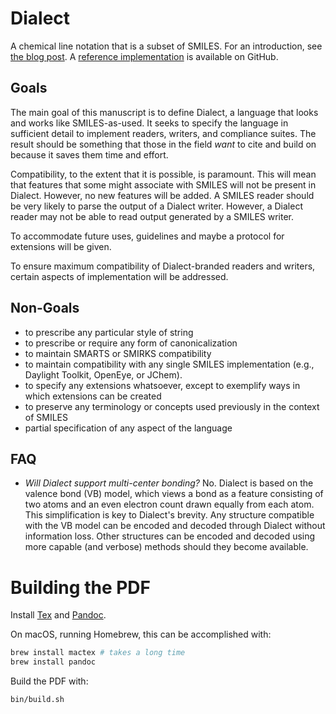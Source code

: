 # Dialect

A chemical line notation that is a subset of SMILES. For an introduction, see [the blog post](https://depth-first.com/articles/2021/09/22/beyond-smiles/). A [reference implementation](https://github.com/rapodaca/dialect.rs) is available on GitHub.

## Goals

The main goal of this manuscript is to define Dialect, a language that looks and works like SMILES-as-used. It seeks to specify the language in sufficient detail to implement readers, writers, and compliance suites. The result should be something that those in the field *want* to cite and build on because it saves them time and effort.

Compatibility, to the extent that it is possible, is paramount. This will mean that features that some might associate with SMILES will not be present in Dialect. However, no new features will be added. A SMILES reader should be very likely to parse the output of a Dialect writer. However, a Dialect reader may not be able to read output generated by a SMILES writer.

To accommodate future uses, guidelines and maybe a protocol for extensions will be given.

To ensure maximum compatibility of Dialect-branded readers and writers, certain aspects of implementation will be addressed.

## Non-Goals

- to prescribe any particular style of string
- to prescribe or require any form of canonicalization
- to maintain SMARTS or SMIRKS compatibility
- to maintain compatibility with any single SMILES implementation (e.g., Daylight Toolkit, OpenEye, or JChem).
- to specify any extensions whatsoever, except to exemplify ways in which extensions can be created
- to preserve any terminology or concepts used previously in the context of SMILES
- partial specification of any aspect of the language

## FAQ

- *Will Dialect support multi-center bonding?* No. Dialect is based on the valence bond (VB) model, which views a bond as a feature consisting of two atoms and an even electron count drawn equally from each atom. This simplification is key to Dialect's brevity. Any structure compatible with the VB model can be encoded and decoded through Dialect without information loss. Other structures can be encoded and decoded using more capable (and verbose) methods should they become available.

# Building the PDF

Install [Tex](https://www.latex-project.org/get/) and [Pandoc](https://pandoc.org).

On macOS, running Homebrew, this can be accomplished with:

```bash
brew install mactex # takes a long time
brew install pandoc
```

Build the PDF with:

```bash
bin/build.sh
```